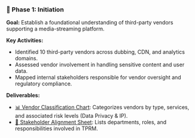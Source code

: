 ### 📘 Phase 1: Initiation

**Goal:** Establish a foundational understanding of third-party vendors supporting a media-streaming platform.

**Key Activities:**
- Identified 10 third-party vendors across dubbing, CDN, and analytics domains.
- Assessed vendor involvement in handling sensitive content and user data.
- Mapped internal stakeholders responsible for vendor oversight and regulatory compliance.

**Deliverables:**
- [📊 Vendor Classification Chart](Vendor_Classification_Chart.xlsx): Categorizes vendors by type, services, and associated risk levels (Data Privacy & IP).
- [👥 Stakeholder Alignment Sheet](Stakeholder_Alignment_Sheet.xlsx): Lists departments, roles, and responsibilities involved in TPRM.


